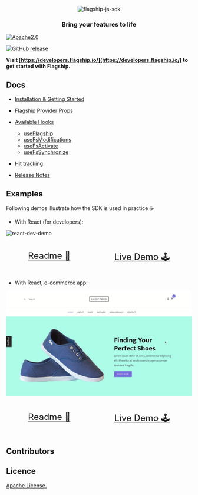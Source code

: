 <p align="center">

<img  src="https://mk0abtastybwtpirqi5t.kinstacdn.com/wp-content/uploads/picture-solutions-persona-product-flagship.jpg"  width="211"  height="182"  alt="flagship-js-sdk"  />

</p>

<h3 align="center">Bring your features to life</h3>

[![Apache2.0](https://img.shields.io/badge/License-Apache%202.0-blue.svg)](http://www.apache.org/licenses/LICENSE-2.0)

[![GitHub release](https://img.shields.io/github/v/release/abtasty/flagship-react-sdk.svg)](https://github.com/abtasty/flagship-react-sdk/releases)

**Visit [https://developers.flagship.io/](https://developers.flagship.io/) to get started with Flagship.**

## Docs

-   [Installation & Getting Started](http://developers.flagship.io/react/v1.x.x/#getting-started)
-   [Flagship Provider Props](http://developers.flagship.io/react/v1.x.x/#flagshipprovider-props)
-   [Available Hooks](http://developers.flagship.io/react/v1.x.x/#flagship-hooks)

    -   [useFlagship](http://developers.flagship.io/react/v1.x.x/#useflagship)
    -   [useFsModifications](http://developers.flagship.io/react/v1.x.x/#usefsmodifications)
    -   [useFsActivate](http://developers.flagship.io/react/v1.x.x/#usefsactivate)
    -   [useFsSynchronize](http://developers.flagship.io/react/v1.x.x/#usefssynchronize)

-   [Hit tracking](http://developers.flagship.io/react/v1.x.x/#hit)
-   [Release Notes](https://github.com/abtasty/flagship-react-sdk/blob/master/RELEASENOTES.md)

## Examples

Following demos illustrate how the SDK is used in practice ☕

-   With React (for developers):

<div style="max-width: 850px; margin: 0 auto;">

![react-dev-demo](./src/assets/gif/react-dev-demo.gif)

</div>
<div style="display: flex; justify-content: space-around; font-size: 24px">

[Readme 📖](examples/react-dev-demo/README.md)

[Live Demo 🕹](https://abtasty.github.io/flagship-react-sdk/)

</div>

-   With React, e-commerce app:

<div style="max-width: 850px; margin: 0 auto;">

![react-ecommerce-demo](./src/assets/gif/react-ecommerce-demo.gif)

</div>
<div style="display: flex; justify-content: space-around; font-size: 24px">

[Readme 📖](examples/react-ecommerce-demo/README.md)

[Live Demo 🕹](https://react-ecommerce-demo.internal.flagship.io/)

</div>

## Contributors

## Licence

[Apache License.](https://github.com/abtasty/flagship-react-sdk/blob/master/LICENSE)
